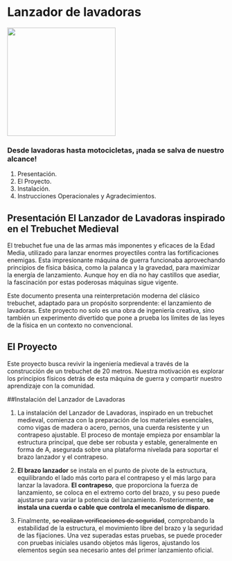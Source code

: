 # Lanzador de lavadoras 

<img src=https://cdn.leonardo.ai/users/dabf2507-0e44-4281-bfc0-08fa88df3ba8/generations/a0fe6d2a-bfb2-4504-a309-7419f8f03aa4/Leonardo_Phoenix_A_medieval_trebuchet_its_wooden_frame_weather_2.jpg width="250">

### Desde lavadoras hasta motocicletas, ¡nada se salva de nuestro alcance!

1. Presentación.
2. El Proyecto.
3. Instalación.
4. Instrucciones Operacionales y Agradecimientos. 


## Presentación El Lanzador de Lavadoras inspirado en el Trebuchet Medieval
El trebuchet fue una de las armas más imponentes y eficaces de la Edad Media, utilizado para lanzar enormes proyectiles contra las fortificaciones enemigas. Esta impresionante máquina de guerra funcionaba aprovechando principios de física básica, como la palanca y la gravedad, para maximizar la energía de lanzamiento. Aunque hoy en día no hay castillos que asediar, la fascinación por estas poderosas máquinas sigue vigente.

Este documento presenta una reinterpretación moderna del clásico trebuchet, adaptado para un propósito sorprendente: el lanzamiento de lavadoras. Este proyecto no solo es una obra de ingeniería creativa, sino también un experimento divertido que pone a prueba los límites de las leyes de la física en un contexto no convencional.

## El Proyecto
Este proyecto busca revivir la ingeniería medieval a través de la construcción de un trebuchet de 20 metros. Nuestra motivación es explorar los principios físicos detrás de esta máquina de guerra y compartir nuestro aprendizaje con la comunidad.

##Instalación del Lanzador de Lavadoras

1. La instalación del Lanzador de Lavadoras, inspirado en un trebuchet medieval, comienza con la preparación de los materiales esenciales, como vigas de madera o acero, pernos, una cuerda resistente y un contrapeso ajustable. El proceso de montaje empieza por ensamblar la estructura principal, que debe ser robusta y estable, generalmente en forma de A, asegurada sobre una plataforma nivelada para soportar el brazo lanzador y el contrapeso.

2. **El brazo lanzador** se instala en el punto de pivote de la estructura, equilibrando el lado más corto para el contrapeso y el más largo para lanzar la lavadora. **El contrapeso**, que proporciona la fuerza de lanzamiento, se coloca en el extremo corto del brazo, y su peso puede ajustarse para variar la potencia del lanzamiento. Posteriormente, **se instala una cuerda o cable que controla el mecanismo de disparo**.

3. Finalmente, ~~se realizan verificaciones de seguridad~~, comprobando la estabilidad de la estructura, el movimiento libre del brazo y la seguridad de las fijaciones. Una vez superadas estas pruebas, se puede proceder con pruebas iniciales usando objetos más ligeros, ajustando los elementos según sea necesario antes del primer lanzamiento oficial.

